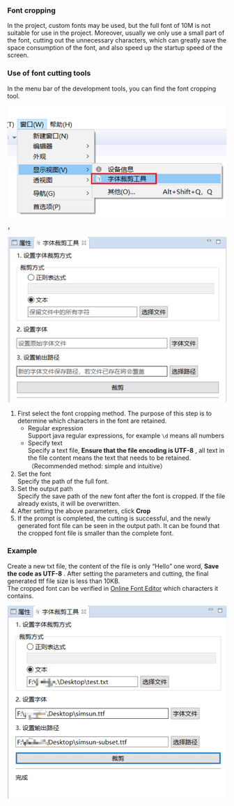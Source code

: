 ### Font cropping

In the project, custom fonts may be used, but the full font of 10M is not suitable for use in the project.
Moreover, usually we only use a small part of the font, cutting out the unnecessary characters, which can greatly save the space consumption of the font, and also speed up the startup speed of the screen.

### Use of font cutting tools
In the menu bar of the development tools, you can find the font cropping tool.
  
  ![](assets/ide/font_cut_tool_menu.png)，

  ![](assets/ide/font_cut_tool.png)

1. First select the font cropping method. The purpose of this step is to determine which characters in the font are retained. 
   * Regular expression  
     Support java regular expressions, for example  `\d` means all numbers
   * Specify text  
    Specify a text file, **Ensure that the file encoding is UTF-8** , all text in the file content means the text that needs to be retained.  （Recommended method: simple and intuitive）
2.  Set the font  
    Specify the path of the full font.
3.  Set the output path   
   Specify the save path of the new font after the font is cropped. If the file already exists, it will be overwritten.
4. After setting the above parameters, click **Crop** 
5. If the prompt is completed, the cutting is successful, and the newly generated font file can be seen in the output path. It can be found that the cropped font file is smaller than the complete font.

### Example
Create a new txt file, the content of the file is only “Hello” one word, **Save the code as UTF-8** . After setting the parameters and cutting, the final generated ttf file size is less than 10KB.  
 The cropped font can be verified in [Online Font Editor](http://fontstore.baidu.com/static/editor/index.html) which characters it contains.


![](assets/ide/font_cut_tool_test.png)


